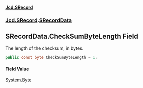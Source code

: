 #### [Jcd.SRecord](index.md 'index')
### [Jcd.SRecord](Jcd.SRecord.md 'Jcd.SRecord').[SRecordData](Jcd.SRecord.SRecordData.md 'Jcd.SRecord.SRecordData')

## SRecordData.CheckSumByteLength Field

The length of the checksum, in bytes.

```csharp
public const byte CheckSumByteLength = 1;
```

#### Field Value
[System.Byte](https://docs.microsoft.com/en-us/dotnet/api/System.Byte 'System.Byte')